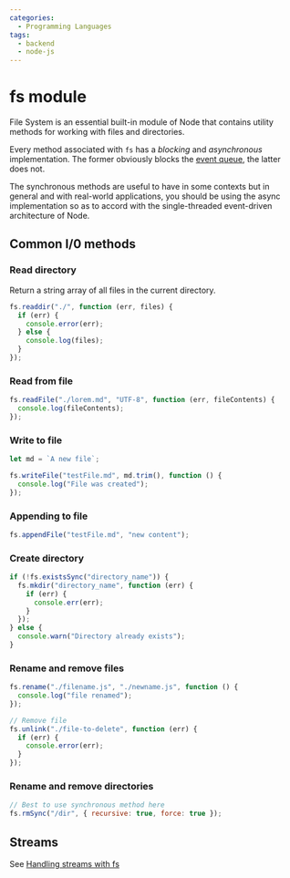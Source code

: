 ```yaml
---
categories:
  - Programming Languages
tags:
  - backend
  - node-js
---
```


# fs module

File System is an essential built-in module of Node that contains utility methods for working with files and directories.

Every method associated with `fs` has a _blocking_ and _asynchronous_ implementation. The former obviously blocks the [event queue](/Programming_Languages/NodeJS/Architecture/Event_loop.md), the latter does not.

The synchronous methods are useful to have in some contexts but in general and with real-world applications, you should be using the async implementation so as to accord with the single-threaded event-driven architecture of Node.

## Common I/0 methods

### Read directory

Return a string array of all files in the current directory.

```js
fs.readdir("./", function (err, files) {
  if (err) {
    console.error(err);
  } else {
    console.log(files);
  }
});
```

### Read from file

```js
fs.readFile("./lorem.md", "UTF-8", function (err, fileContents) {
  console.log(fileContents);
});
```

### Write to file

```js
let md = `A new file`;

fs.writeFile("testFile.md", md.trim(), function () {
  console.log("File was created");
});
```

### Appending to file

```js
fs.appendFile("testFile.md", "new content");
```

### Create directory

```js
if (!fs.existsSync("directory_name")) {
  fs.mkdir("directory_name", function (err) {
    if (err) {
      console.err(err);
    }
  });
} else {
  console.warn("Directory already exists");
}
```

### Rename and remove files

```js
fs.rename("./filename.js", "./newname.js", function () {
  console.log("file renamed");
});
```

```js
// Remove file
fs.unlink("./file-to-delete", function (err) {
  if (err) {
    console.error(err);
  }
});
```

### Rename and remove directories

```js
// Best to use synchronous method here
fs.rmSync("/dir", { recursive: true, force: true });
```

## Streams

See [Handling streams with fs](/Programming_Languages/NodeJS/Streams.md)
